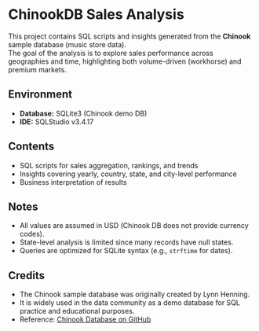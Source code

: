 # ChinookDB Sales Analysis

This project contains SQL scripts and insights generated from the **Chinook** sample database (music store data).  
The goal of the analysis is to explore sales performance across geographies and time, highlighting both volume-driven (workhorse) and premium markets.

## Environment
- **Database:** SQLite3 (Chinook demo DB)  
- **IDE:** SQLStudio v3.4.17  

## Contents
- SQL scripts for sales aggregation, rankings, and trends  
- Insights covering yearly, country, state, and city-level performance  
- Business interpretation of results  

## Notes
- All values are assumed in USD (Chinook DB does not provide currency codes).  
- State-level analysis is limited since many records have null states.  
- Queries are optimized for SQLite syntax (e.g., `strftime` for dates).

## Credits
- The Chinook sample database was originally created by Lynn Henning.  
- It is widely used in the data community as a demo database for SQL practice and educational purposes.  
- Reference: [Chinook Database on GitHub](https://github.com/lerocha/chinook-database)

